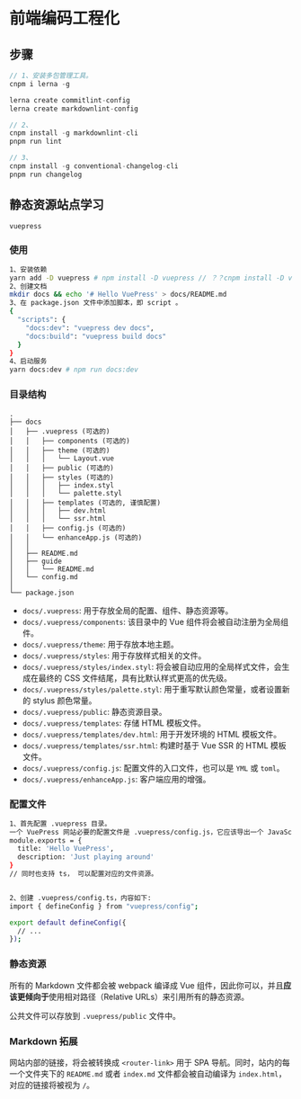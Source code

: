 # 前端编码工程化

## 步骤
```js
// 1、安装多包管理工具。
cnpm i lerna -g

lerna create commitlint-config
lerna create markdownlint-config

// 2、
cnpm install -g markdownlint-cli
pnpm run lint

// 3、
cnpm install -g conventional-changelog-cli
pnpm run changelog


```





## 静态资源站点学习

`vuepress`

### 使用

```sh
1、安装依赖
yarn add -D vuepress # npm install -D vuepress // ？？cnpm install -D vuepress
2、创建文档
mkdir docs && echo '# Hello VuePress' > docs/README.md
3、在 package.json 文件中添加脚本，即 script 。
{
  "scripts": {
    "docs:dev": "vuepress dev docs",
    "docs:build": "vuepress build docs"
  }
}
4、启动服务
yarn docs:dev # npm run docs:dev
```

### 目录结构

```
.
├── docs
│   ├── .vuepress (可选的)
│   │   ├── components (可选的)
│   │   ├── theme (可选的)
│   │   │   └── Layout.vue
│   │   ├── public (可选的)
│   │   ├── styles (可选的)
│   │   │   ├── index.styl
│   │   │   └── palette.styl
│   │   ├── templates (可选的, 谨慎配置)
│   │   │   ├── dev.html
│   │   │   └── ssr.html
│   │   ├── config.js (可选的)
│   │   └── enhanceApp.js (可选的)
│   │ 
│   ├── README.md
│   ├── guide
│   │   └── README.md
│   └── config.md
│ 
└── package.json
```

- `docs/.vuepress`: 用于存放全局的配置、组件、静态资源等。
- `docs/.vuepress/components`: 该目录中的 Vue 组件将会被自动注册为全局组件。
- `docs/.vuepress/theme`: 用于存放本地主题。
- `docs/.vuepress/styles`: 用于存放样式相关的文件。
- `docs/.vuepress/styles/index.styl`: 将会被自动应用的全局样式文件，会生成在最终的 CSS 文件结尾，具有比默认样式更高的优先级。
- `docs/.vuepress/styles/palette.styl`: 用于重写默认颜色常量，或者设置新的 stylus 颜色常量。
- `docs/.vuepress/public`: 静态资源目录。
- `docs/.vuepress/templates`: 存储 HTML 模板文件。
- `docs/.vuepress/templates/dev.html`: 用于开发环境的 HTML 模板文件。
- `docs/.vuepress/templates/ssr.html`: 构建时基于 Vue SSR 的 HTML 模板文件。
- `docs/.vuepress/config.js`: 配置文件的入口文件，也可以是 `YML` 或 `toml`。
- `docs/.vuepress/enhanceApp.js`: 客户端应用的增强。



### 配置文件

```sh
1、首先配置 .vuepress 目录。
一个 VuePress 网站必要的配置文件是 .vuepress/config.js，它应该导出一个 JavaScript 对象：
module.exports = {
  title: 'Hello VuePress',
  description: 'Just playing around'
}
// 同时也支持 ts， 可以配置对应的文件资源。


2、创建 .vuepress/config.ts，内容如下:
import { defineConfig } from "vuepress/config";

export default defineConfig({
  // ...
});
```



### 静态资源

所有的 Markdown 文件都会被 webpack 编译成 Vue 组件，因此你可以，并且**应该更倾向于**使用相对路径（Relative URLs）来引用所有的静态资源。



公共文件可以存放到 `.vuepress/public` 文件中。

### Markdown 拓展

网站内部的链接，将会被转换成 `<router-link>` 用于 SPA 导航。同时，站内的每一个文件夹下的 `README.md` 或者 `index.md` 文件都会被自动编译为 `index.html`，对应的链接将被视为 `/`。